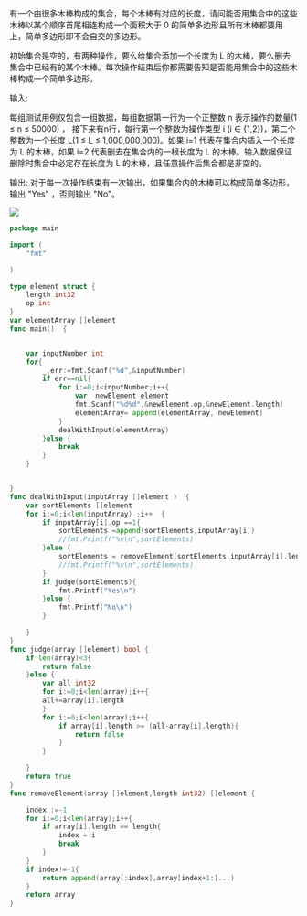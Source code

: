 

有一个由很多木棒构成的集合，每个木棒有对应的长度，请问能否用集合中的这些木棒以某个顺序首尾相连构成一个面积大于 0 的简单多边形且所有木棒都要用上，简单多边形即不会自交的多边形。

初始集合是空的，有两种操作，要么给集合添加一个长度为 L 的木棒，要么删去集合中已经有的某个木棒。每次操作结束后你都需要告知是否能用集合中的这些木棒构成一个简单多边形。

输入:

每组测试用例仅包含一组数据，每组数据第一行为一个正整数 n 表示操作的数量(1 ≤ n ≤ 50000) ， 接下来有n行，每行第一个整数为操作类型 i (i ∈ {1,2})，第二个整数为一个长度 L(1 ≤ L ≤ 1,000,000,000)。如果 i=1 代表在集合内插入一个长度为 L 的木棒，如果 i=2 代表删去在集合内的一根长度为 L 的木棒。输入数据保证删除时集合中必定存在长度为 L 的木棒，且任意操作后集合都是非空的。


输出:
对于每一次操作结束有一次输出，如果集合内的木棒可以构成简单多边形，输出 "Yes" ，否则输出 "No"。

![](http://orh99zlhi.bkt.clouddn.com/2018-03-09,12:02:23.jpg)

```go
package main

import (
	"fmt"

)

type element struct {
	length int32
	op int
}
var elementArray []element
func main()  {


	var inputNumber int
	for{
		_,err:=fmt.Scanf("%d",&inputNumber)
		if err==nil{
			for i:=0;i<inputNumber;i++{
				var  newElement element
				fmt.Scanf("%d%d",&newElement.op,&newElement.length)
				elementArray= append(elementArray, newElement)
			}
			dealWithInput(elementArray)
		}else {
			break
		}
	}


}
func dealWithInput(inputArray []element )  {
	var sortElements []element
	for i:=0;i<len(inputArray) ;i++  {
		if inputArray[i].op ==1{
			sortElements =append(sortElements,inputArray[i])
			//fmt.Printf("%v\n",sortElements)
		}else {
			sortElements = removeElement(sortElements,inputArray[i].length)
			//fmt.Printf("%v\n",sortElements)
		}
		if judge(sortElements){
			fmt.Printf("Yes\n")
		}else {
			fmt.Printf("No\n")
		}

	}
}
func judge(array []element) bool {
	if len(array)<3{
		return false
	}else {
		var all int32
		for i:=0;i<len(array);i++{
		all+=array[i].length
		}
		for i:=0;i<len(array);i++{
			if array[i].length >= (all-array[i].length){
				return false
			}
		}

	}
	return true
}
func removeElement(array []element,length int32) []element {

	index :=-1
	for i:=0;i<len(array);i++{
		if array[i].length == length{
			index = i
			break
		}
	}
	if index!=-1{
		return append(array[:index],array[index+1:]...)
	}
	return array
}
```



